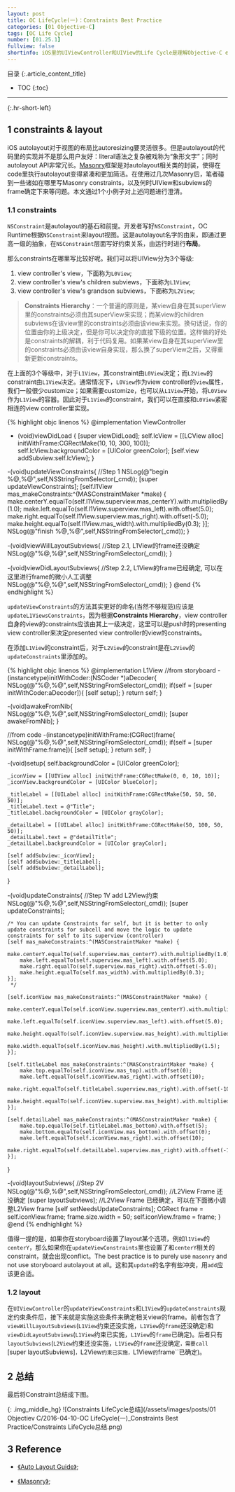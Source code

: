 ```yaml
---
layout: post
title: OC LifeCycle(一)：Constraints Best Practice
categories: [01 Objective-C]
tags: [OC Life Cycle]
number: [01.25.1]
fullview: false
shortinfo: iOS里的UIViewController和UIView的Life Cycle是理解Objective-C event-driven的基础。本文重点介绍autolayout(自动布局)在UIViewController和UIView的Life Cycle里的相关方法细节以及最佳实践。
---
```

目录
{:.article_content_title}


* TOC
{:toc}

---
{:.hr-short-left}

## 1 constraints & layout ##

iOS autolayout对于视图的布局比autoresizing要灵活很多。但是autolayout的代码里的实现并不是那么用户友好：literal语法之复杂被戏称为“象形文字”；同时autolayout API非常冗长。[Masonry](https://github.com/SnapKit/Masonry)框架是对autolayout相关类的封装，使得在code里执行autolayout变得紧凑和更加简洁。在使用过几次Masonry后，笔者碰到一些诸如在哪里写Masonry constraints，以及何时UIView和subviews的frame确定下来等问题。本文通过1个小例子对上述问题进行澄清。

### 1.1 constraints ###

``NSConstraint``是autolayout的基石和前提。开发者写好``NSConstraint``，OC Runtime根据``NSConstraint``来layout视图。这是autolayout名字的由来，即通过更高一级的抽象，在``NSConstraint``层面写好约束关系，由运行时进行**布局**。

那么constraints在哪里写比较好呢。我们可以将UIView分为3个等级:

1. view controller's view，下面称为``L0View``;
2. view controller's view's children subviews，下面称为``L1View``;
3. view controller's view's grandson subviews，下面称为``L2View``;

> **Constraints Hierarchy**：一个普遍的原则是，某view自身在其superView里的constraints必须由其superView来实现；而某view的children subviews在该view里的constraints必须由该view来实现。换句话说，你的位置由你的上级决定，但是你可以决定你的直接下级的位置。这样做的好处是constraints的解耦，利于代码复用。如果某view自身在其superView里的constraints必须由该view自身实现，那么换了superView之后，又得重新更新constraints。

在上面的3个等级中，对于``L1View``，其constraint由``L0View``决定；而``L2View``的constraint由``L1View``决定。通常情况下，``L0View``作为view controller的``view``属性，我们一般很少customize；如果需要customize，也可以从``L1View``开始，将``L0View``作为``L1View``的容器。因此对于``L1View``的constraint，我们可以在直接和``L0View``紧密相连的view controller里实现。

{% highlight objc linenos %}
@implementation ViewController

- (void)viewDidLoad {
    [super viewDidLoad];
    self.lcView = [[LCView alloc] initWithFrame:CGRectMake(10, 10, 300, 100)];
    self.lcView.backgroundColor = [UIColor greenColor];
    [self.view addSubview:self.lcView];
}

-(void)updateViewConstraints{
    //Step 1
    NSLog(@"begin %@,%@",self,NSStringFromSelector(_cmd));
    [super updateViewConstraints];
    [self.l1View mas_makeConstraints:^(MASConstraintMaker *make) {
        make.centerY.equalTo(self.l1View.superview.mas_centerY).with.multipliedBy(1.0);
        make.left.equalTo(self.l1View.superview.mas_left).with.offset(5.0);
        make.right.equalTo(self.l1View.superview.mas_right).with.offset(-5.0);
        make.height.equalTo(self.l1View.mas_width).with.multipliedBy(0.3);
    }];
    NSLog(@"finish %@,%@",self,NSStringFromSelector(_cmd));
}

-(void)viewWillLayoutSubviews{
    //Step 2.1, L1View的frame还没确定
    NSLog(@"%@,%@",self,NSStringFromSelector(_cmd));
}

-(void)viewDidLayoutSubviews{
    //Step 2.2, L1View的frame已经确定, 可以在这里进行frame的微小人工调整
    NSLog(@"%@,%@",self,NSStringFromSelector(_cmd));
}
@end
{% endhighlight %}

``updateViewConstraints``的方法其实更好的命名(当然不够规范)应该是``updateL1ViewsConstraints``，因为根据**Constraints Hierarchy**，view controller自身的view的constraints应该由其上一级决定，这里可以是push时的presenting view controller来决定presented view controller的view的constraints。

在添加``L1View``的constraint后，对于``L2View``的constraint是在``L2View``的``updateConstraints``里添加的。


{% highlight objc linenos %}
@implementation L1View
//from storyboard
-(instancetype)initWithCoder:(NSCoder *)aDecoder{
     NSLog(@"%@,%@",self,NSStringFromSelector(_cmd));
    if(self = [super initWithCoder:aDecoder]){
        [self setup];
    }
    return self;
}

-(void)awakeFromNib{
     NSLog(@"%@,%@",self,NSStringFromSelector(_cmd));
    [super awakeFromNib];
}

//from code
-(instancetype)initWithFrame:(CGRect)frame{
     NSLog(@"%@,%@",self,NSStringFromSelector(_cmd));
    if(self = [super initWithFrame:frame]){
        [self setup];
    }
    return self;
}

-(void)setup{
    self.backgroundColor = [UIColor greenColor];
    
    _iconView = [[UIView alloc] initWithFrame:CGRectMake(0, 0, 10, 10)];
    _iconView.backgroundColor = [UIColor blueColor];
    
    _titleLabel = [[UILabel alloc] initWithFrame:CGRectMake(50, 50, 50, 50)];
    _titleLabel.text = @"Title";
    _titleLabel.backgroundColor = [UIColor grayColor];
    
    _detailLabel = [[UILabel alloc] initWithFrame:CGRectMake(50, 100, 50, 50)];
    _detailLabel.text = @"detailTitle";
    _detailLabel.backgroundColor = [UIColor grayColor];
    
    [self addSubview:_iconView];
    [self addSubview:_titleLabel];
    [self addSubview:_detailLabel];
}

-(void)updateConstraints{
    //Step 1V add L2View约束
    NSLog(@"%@,%@",self,NSStringFromSelector(_cmd));
    [super updateConstraints];
    
    /* You can update Constraints for self, but it is better to only update constraints for subcell and move the logic to update constraints for self to its superview (controller)
    [self mas_makeConstraints:^(MASConstraintMaker *make) {
        make.centerY.equalTo(self.superview.mas_centerY).with.multipliedBy(1.0);
        make.left.equalTo(self.superview.mas_left).with.offset(5.0);
        make.right.equalTo(self.superview.mas_right).with.offset(-5.0);
        make.height.equalTo(self.mas_width).with.multipliedBy(0.3);
    }];
     */
    
    [self.iconView mas_makeConstraints:^(MASConstraintMaker *make) {
        make.centerY.equalTo(self.iconView.superview.mas_centerY).with.multipliedBy(1.0);
        make.left.equalTo(self.iconView.superview.mas_left).with.offset(5.0);
        make.height.equalTo(self.iconView.superview.mas_height).with.multipliedBy(0.7);
        make.width.equalTo(self.iconView.mas_height).with.multipliedBy(1.5);
    }];
    
    [self.titleLabel mas_makeConstraints:^(MASConstraintMaker *make) {
        make.top.equalTo(self.iconView.mas_top).with.offset(0);
        make.left.equalTo(self.iconView.mas_right).with.offset(10);
        make.right.equalTo(self.titleLabel.superview.mas_right).with.offset(-10);
        make.height.equalTo(self.iconView.superview.mas_height).with.multipliedBy(0.15);
    }];
    
    [self.detailLabel mas_makeConstraints:^(MASConstraintMaker *make) {
        make.top.equalTo(self.titleLabel.mas_bottom).with.offset(5);
        make.bottom.equalTo(self.iconView.mas_bottom).with.offset(0);
        make.left.equalTo(self.iconView.mas_right).with.offset(10);
        make.right.equalTo(self.detailLabel.superview.mas_right).with.offset(-10);
    }];
}

-(void)layoutSubviews{
    //Step 2V
     NSLog(@"%@,%@",self,NSStringFromSelector(_cmd));
    //L2View Frame 还没确定
    [super layoutSubviews];
    //L2View Frame 已经确定，可以在下面微小调整L2View frame
    [self setNeedsUpdateConstraints];
    CGRect frame = self.iconView.frame;
    frame.size.width = 50;
    self.iconView.frame = frame;
}
@end
{% endhighlight %}

值得一提的是，如果你在storyboard设置了layout某个选项，例如``l1View``的``centerY``，那么如果你在``updateViewConstraints``里也设置了和``centerY``相关的constraint，就会出现conflict。The best practice is to purely use ``masonry`` and not use storyboard autolayout at all。这和其``update``的名字有些冲突，用``add``应该更合适。

### 1.2 layout ##

在``UIViewController``的``updateViewConstraints``和``L1View``的``updateConstraints``规定约束条件后，接下来就是实施这些条件来确定相关view的frame。前者包含了``viewWillLayoutSubviews``(``L1View``约束还没实施，``L1View``的``frame``还没确定)和``viewDidLayoutSubviews``(``L1View``约束已实施，``L1View``的``frame``已确定)。后者只有``layoutSubviews``(``L2View``约束还没实施，``L1View``的``frame``还没确定``，需要call ``[super layoutSubviews]``，``L2View``约束已实施，``L1View``的``frame``已确定)。

## 2 总结 ##

最后将Constraint总结成下图。

{: .img_middle_hg}
![Constraints LifeCycle总结](/assets/images/posts/01 Objectiev C/2016-04-10-OC LifeCycle(一)_Constraints Best Practice/Constraints LifeCycle总结.png)

## 3 Reference ##

- [《Auto Layout Guide》](https://developer.apple.com/library/content/documentation/UserExperience/Conceptual/AutolayoutPG/ProgrammaticallyCreatingConstraints.html);

- [《Masonry》](https://github.com/SnapKit/Masonry);


